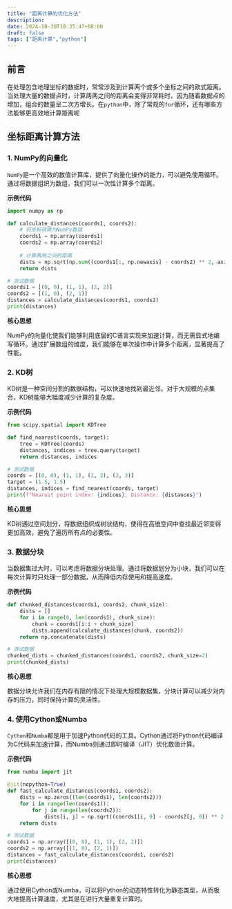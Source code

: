 ```yaml
---
title: "距离计算的优化方法"
description: 
date: 2024-10-30T18:35:47+08:00
draft: false
tags: ["距离计算","python"]
---
```


## 前言

在处理包含地理坐标的数据时，常常涉及到计算两个或多个坐标之间的欧式距离。当处理大量的数据点时，计算两两之间的距离会变得非常耗时，因为随着数据点的增加，组合的数量呈二次方增长。在`python`中，除了常规的`for`循环，还有哪些方法能够更高效地计算距离呢

## 坐标距离计算方法

### 1. NumPy的向量化

`NumPy`是一个高效的数值计算库，提供了向量化操作的能力，可以避免使用循环。通过将数据组织为数组，我们可以一次性计算多个距离。

**示例代码**

```python
import numpy as np

def calculate_distances(coords1, coords2):
    # 将坐标转换为NumPy数组
    coords1 = np.array(coords1)
    coords2 = np.array(coords2)
    
    # 计算两两之间的距离
    dists = np.sqrt(np.sum((coords1[:, np.newaxis] - coords2) ** 2, axis=2))
    return dists

# 测试数据
coords1 = [(0, 0), (1, 1), (2, 2)]
coords2 = [(1, 0), (2, 1)]
distances = calculate_distances(coords1, coords2)
print(distances)
```

**核心思想**

NumPy的向量化使我们能够利用底层的C语言实现来加速计算，而无需显式地编写循环。通过扩展数组的维度，我们能够在单次操作中计算多个距离，显著提高了性能。

### 2. KD树

KD树是一种空间分割的数据结构，可以快速地找到最近邻。对于大规模的点集合，KD树能够大幅度减少计算的复杂度。

**示例代码**

```python
from scipy.spatial import KDTree

def find_nearest(coords, target):
    tree = KDTree(coords)
    distances, indices = tree.query(target)
    return distances, indices

# 测试数据
coords = [(0, 0), (1, 1), (2, 2), (3, 3)]
target = (1.5, 1.5)
distances, indices = find_nearest(coords, target)
print(f"Nearest point index: {indices}, Distance: {distances}")
```

**核心思想**

KD树通过空间划分，将数据组织成树状结构，使得在高维空间中查找最近邻变得更加高效，避免了遍历所有点的必要性。

### 3. 数据分块
当数据集过大时，可以考虑将数据分块处理。通过将数据划分为小块，我们可以在每次计算时只处理一部分数据，从而降低内存使用和提高速度。

**示例代码**

```python
def chunked_distances(coords1, coords2, chunk_size):
    dists = []
    for i in range(0, len(coords1), chunk_size):
        chunk = coords1[i:i + chunk_size]
        dists.append(calculate_distances(chunk, coords2))
    return np.concatenate(dists)

# 测试数据
chunked_dists = chunked_distances(coords1, coords2, chunk_size=2)
print(chunked_dists)
```

**核心思想**

数据分块允许我们在内存有限的情况下处理大规模数据集，分块计算可以减少对内存的压力，同时保持计算的灵活性。

### 4. 使用Cython或Numba
`Cython`和`Numba`都是用于加速Python代码的工具。Cython通过将Python代码编译为C代码来加速计算，而Numba则通过即时编译（JIT）优化数值计算。

**示例代码**

```python
from numba import jit

@jit(nopython=True)
def fast_calculate_distances(coords1, coords2):
    dists = np.zeros((len(coords1), len(coords2)))
    for i in range(len(coords1)):
        for j in range(len(coords2)):
            dists[i, j] = np.sqrt((coords1[i, 0] - coords2[j, 0]) ** 2 + (coords1[i, 1] - coords2[j, 1]) ** 2)
    return dists

# 测试数据
coords1 = np.array([(0, 0), (1, 1), (2, 2)])
coords2 = np.array([(1, 0), (2, 1)])
distances = fast_calculate_distances(coords1, coords2)
print(distances)
```

**核心思想**

通过使用Cython或Numba，可以将Python的动态特性转化为静态类型，从而极大地提高计算速度，尤其是在进行大量重复计算时。



